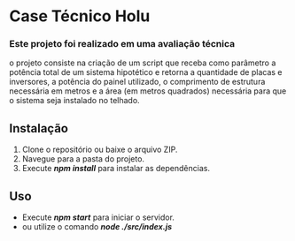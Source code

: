 # Case Técnico Holu
### Este projeto foi realizado em uma avaliação técnica 
 o projeto consiste na criação de um script que receba como parâmetro a potência total
de um sistema hipotético e retorna a quantidade de placas e inversores, 
a potência do painel utilizado,  o comprimento de estrutura necessária em metros
e a área  (em metros quadrados) necessária para que o sistema seja instalado no telhado.

## Instalação
1. Clone o repositório ou baixe o arquivo ZIP.
2. Navegue para a pasta do projeto.
3. Execute ***npm install*** para instalar as dependências.

## Uso
- Execute ***npm start*** para iniciar o servidor.
- ou utilize o comando ***node ./src/index.js***

